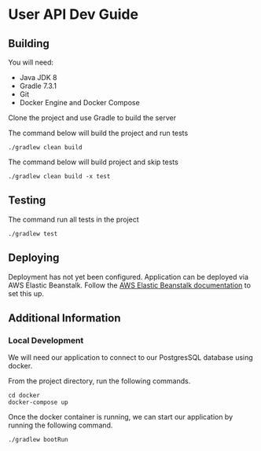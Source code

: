 # User API Dev Guide

## Building
You will need:

*	Java JDK 8
*	Gradle 7.3.1
*   Git
*   Docker Engine and Docker Compose

Clone the project and use Gradle to build the server

The command below will build the project and run tests
```
./gradlew clean build
```

The command below will build project and skip tests
```
./gradlew clean build -x test
```

## Testing
The command run all tests in the project
```
./gradlew test
```

## Deploying
Deployment has not yet been configured. Application can be deployed via AWS Elastic Beanstalk. Follow the
[AWS Elastic Beanstalk documentation](https://docs.aws.amazon.com/elasticbeanstalk/latest/dg/GettingStarted.html) 
to set this up.

## Additional Information

### Local Development

We will need our application to connect to our PostgresSQL database using docker.

From the project directory, run the following commands.
```
cd docker
docker-compose up
```

Once the docker container is running, we can start our application by running the following command.
```
./gradlew bootRun
```

